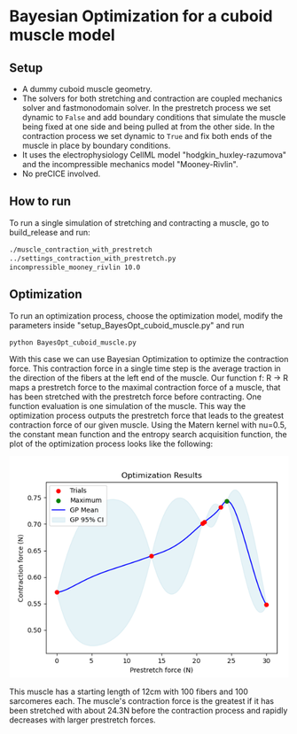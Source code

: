 # Bayesian Optimization for a cuboid muscle model

## Setup
- A dummy cuboid muscle geometry. 
- The solvers for both stretching and contraction are coupled mechanics solver and fastmonodomain solver. In the prestretch process we set dynamic to `False` and add boundary conditions that simulate the muscle being fixed at one side and being pulled at from the other side. In the contraction process we set dynamic to `True` and fix both ends of the muscle in place by boundary conditions. 
- It uses the electrophysiology CellML model "hodgkin_huxley-razumova" and the incompressible mechanics model "Mooney-Rivlin".
- No preCICE involved. 

## How to run
To run a single simulation of stretching and contracting a muscle, go to build_release and run:
```
./muscle_contraction_with_prestretch ../settings_contraction_with_prestretch.py incompressible_mooney_rivlin 10.0
```

## Optimization
To run an optimization process, choose the optimization model, modify the parameters inside "setup_BayesOpt_cuboid_muscle.py" and run
```
python BayesOpt_cuboid_muscle.py
```
With this case we can use Bayesian Optimization to optimize the contraction force. This contraction force in a single time step is the average traction in the direction of the fibers at the left end of the muscle. Our function f: R -> R maps a prestretch force to the maximal contraction force of a muscle, that has been stretched with the prestretch force before contracting. One function evaluation is one simulation of the muscle. This way the optimization process outputs the prestretch force that leads to the greatest contraction force of our given muscle. Using the Matern kernel with nu=0.5, the constant mean function and the entropy search acquisition function, the plot of the optimization process looks like the following:

![](../../../figures/isometric_cuboid_1.png)

This muscle has a starting length of 12cm with 100 fibers and 100 sarcomeres each. The muscle's contraction force is the greatest if it has been stretched with about 24.3N before the contraction process and rapidly decreases with larger prestretch forces. 